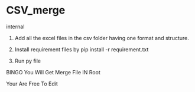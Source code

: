 # CSV_merge
internal


1. Add all the excel files in the csv folder having one format and structure.

2. Install requirement files by pip install -r requirement.txt

3. Run py file


BINGO You Will Get Merge File IN Root

Your Are Free To Edit
